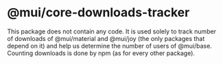 ﻿# @mui/core-downloads-tracker

This package does not contain any code.
It is used solely to track number of downloads of @mui/material and @mui/joy (the only packages that depend on it) and help us determine the number of users of @mui/base.
Counting downloads is done by npm (as for every other package).

